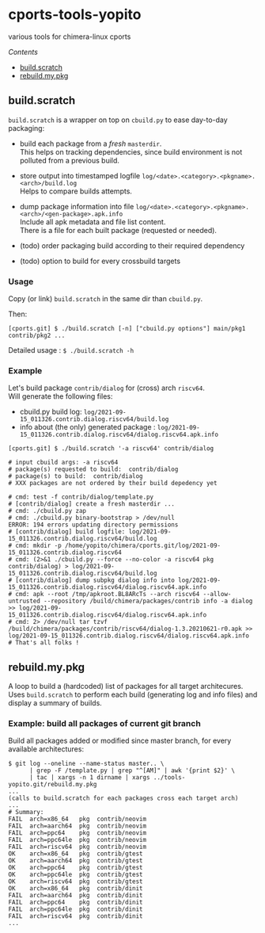 # cports-tools-yopito

various tools for chimera-linux cports

*Contents*

* [build.scratch](#build.scratch)
* [rebuild.my.pkg](#rebuild.my.pkg)

<a id="build.scratch"></a>
## build.scratch

`build.scratch` is a wrapper on top on `cbuild.py` to ease day-to-day packaging: 

* build each package from a *fresh* `masterdir`.  
  This helps on tracking dependencies, since build environment is not polluted
  from a previous build.

* store output into timestamped logfile `log/<date>.<category>.<pkgname>.<arch>/build.log`  
  Helps to compare builds attempts.

* dump package information into file `log/<date>.<category>.<pkgname>.<arch>/<gen-package>.apk.info`  
  Include all apk metadata and file list content.  
  There is a file for each built package (requested or needed).

* (todo) order packaging build according to their required dependency

* (todo) option to build for every crossbuild targets


### Usage

Copy (or link) `build.scratch` in the same dir than `cbuild.py`.

Then:
```
[cports.git] $ ./build.scratch [-n] ["cbuild.py options"] main/pkg1 contrib/pkg2 ...
```
Detailed usage : `$ ./build.scratch -h`

### Example

Let's build package `contrib/dialog` for (cross) arch `riscv64`.  
Will generate the following files:
* cbuild.py build log: `log/2021-09-15_011326.contrib.dialog.riscv64/build.log`
* info about (the only) generated package : `log/2021-09-15_011326.contrib.dialog.riscv64/dialog.riscv64.apk.info` 

```
[cports.git] $ ./build.scratch '-a riscv64' contrib/dialog
```
```
# input cbuild args: -a riscv64
# package(s) requested to build:  contrib/dialog
# package(s) to build:  contrib/dialog
# XXX packages are not ordered by their build depedency yet

# cmd: test -f contrib/dialog/template.py
# [contrib/dialog] create a fresh masterdir ...
# cmd: ./cbuild.py zap
# cmd: ./cbuild.py binary-bootstrap > /dev/null
ERROR: 194 errors updating directory permissions
# [contrib/dialog] build logfile: log/2021-09-15_011326.contrib.dialog.riscv64/build.log
# cmd: mkdir -p /home/yopito/chimera/cports.git/log/2021-09-15_011326.contrib.dialog.riscv64
# cmd: (2>&1 ./cbuild.py --force --no-color -a riscv64 pkg contrib/dialog) > log/2021-09-15_011326.contrib.dialog.riscv64/build.log
# [contrib/dialog] dump subpkg dialog info into log/2021-09-15_011326.contrib.dialog.riscv64/dialog.riscv64.apk.info
# cmd: apk --root /tmp/apkroot.BL8ARcTs --arch riscv64 --allow-untrusted --repository /build/chimera/packages/contrib info -a dialog >> log/2021-09-15_011326.contrib.dialog.riscv64/dialog.riscv64.apk.info
# cmd: 2> /dev/null tar tzvf /build/chimera/packages/contrib/riscv64/dialog-1.3.20210621-r0.apk >> log/2021-09-15_011326.contrib.dialog.riscv64/dialog.riscv64.apk.info
# That's all folks !
```

<a id="rebuild.my.pkg"></a>
## rebuild.my.pkg

A loop to build a (hardcoded) list of packages for all target architecures.  
Uses `build.scratch` to perform each build (generating log and info files) and display a summary of builds.

### Example: build all packages of current git branch

Build all packages added or modified since master branch, for every available architectures:
```
$ git log --oneline --name-status master.. \
      | grep -F /template.py | grep "^[AM]" | awk '{print $2}' \
      | tac | xargs -n 1 dirname | xargs ../tools-yopito.git/rebuild.my.pkg
...
(calls to build.scratch for each packages cross each target arch)
...
# Summary:
FAIL  arch=x86_64   pkg  contrib/neovim
FAIL  arch=aarch64  pkg  contrib/neovim
FAIL  arch=ppc64    pkg  contrib/neovim
FAIL  arch=ppc64le  pkg  contrib/neovim
FAIL  arch=riscv64  pkg  contrib/neovim
OK    arch=x86_64   pkg  contrib/gtest
OK    arch=aarch64  pkg  contrib/gtest
OK    arch=ppc64    pkg  contrib/gtest
OK    arch=ppc64le  pkg  contrib/gtest
OK    arch=riscv64  pkg  contrib/gtest
OK    arch=x86_64   pkg  contrib/dinit
FAIL  arch=aarch64  pkg  contrib/dinit
FAIL  arch=ppc64    pkg  contrib/dinit
FAIL  arch=ppc64le  pkg  contrib/dinit
FAIL  arch=riscv64  pkg  contrib/dinit
...
```
